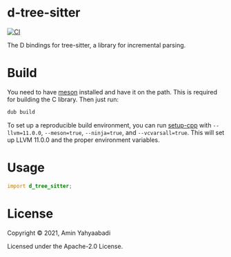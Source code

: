 # d-tree-sitter

[![CI](https://github.com/aminya/d-tree-sitter/actions/workflows/CI.yml/badge.svg)](https://github.com/aminya/d-tree-sitter/actions/workflows/CI.yml)

The D bindings for tree-sitter, a library for incremental parsing.

# Build

You need to have [meson](https://mesonbuild.com/SimpleStart.html#installing-meson) installed and have it on the path. This is required for building the C library. Then just run:

```ps1
dub build
```

To set up a reproducible build environment, you can run [setup-cpp](https://github.com/aminya/setup-cpp) with `--llvm=11.0.0`, `--meson=true`, `--ninja=true`, and `--vcvarsall=true`. This will set up LLVM 11.0.0 and the proper environment variables.

# Usage

```d
import d_tree_sitter;
```

# License

Copyright © 2021, Amin Yahyaabadi

Licensed under the Apache-2.0 License.
